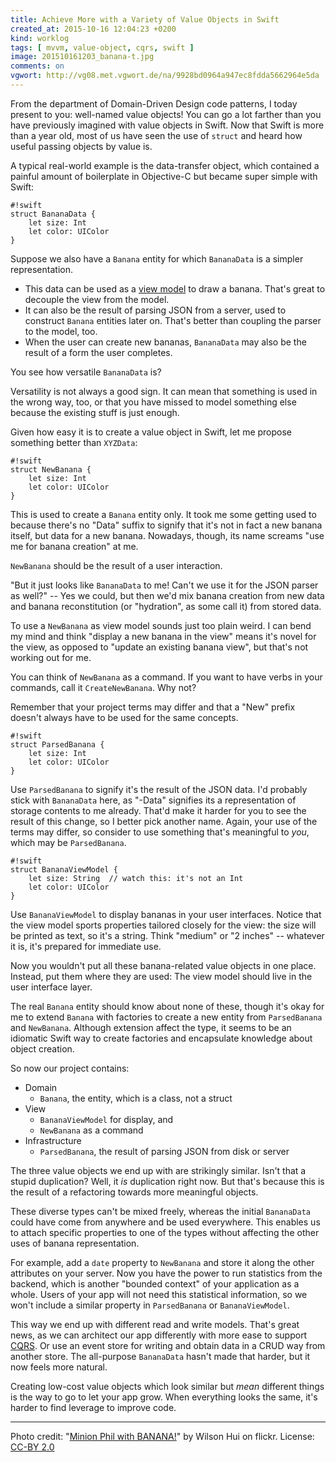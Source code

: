 ```yaml
---
title: Achieve More with a Variety of Value Objects in Swift
created_at: 2015-10-16 12:04:23 +0200
kind: worklog
tags: [ mvvm, value-object, cqrs, swift ]
image: 201510161203_banana-t.jpg
comments: on
vgwort: http://vg08.met.vgwort.de/na/9928bd0964a947ec8fdda5662964e5da
---
```


From the department of Domain-Driven Design code patterns, I today present to you: well-named value objects! You can go a lot farther than you have previously imagined with value objects in Swift. Now that Swift is more than a year old, most of us have seen the use of `struct` and heard how useful passing objects by value is.

A typical real-world example is the data-transfer object, which contained a painful amount of boilerplate in Objective-C but became super simple with Swift:

    #!swift
    struct BananaData {
        let size: Int
        let color: UIColor
    }

Suppose we also have a `Banana` entity for which `BananaData` is a simpler representation.

* This data can be used as a [view model][vm] to draw a banana. That's great to decouple the view from the model.
* It can also be the result of parsing JSON from a server, used to construct `Banana` entities later on. That's better than coupling the parser to the model, too.
* When the user can create new bananas, `BananaData` may also be the result of a form the user completes.

You see how versatile `BananaData` is?

Versatility is not always a good sign. It can mean that something is used in the wrong way, too, or that you have missed to model something else because the existing stuff is just enough.

Given how easy it is to create a value object in Swift, let me propose something better than `XYZData`:

    #!swift
    struct NewBanana {
        let size: Int
        let color: UIColor
    }

This is used to create a `Banana` entity only. It took me some getting used to because there's no "Data" suffix to signify that it's not in fact a new banana itself, but data for a new banana. Nowadays, though, its name screams "use me for banana creation" at me.

`NewBanana` should be the result of a user interaction.

"But it just looks like `BananaData` to me! Can't we use it for the JSON parser as well?" -- Yes we could, but then we'd mix banana creation from new data and banana reconstitution (or "hydration", as some call it) from stored data.

To use a `NewBanana` as view model sounds just too plain weird. I can bend my mind and think "display a new banana in the view" means it's novel for the view, as opposed to "update an existing banana view", but that's not working out for me.

You can think of `NewBanana` as a command. If you want to have verbs in your commands, call it `CreateNewBanana`. Why not?

Remember that your project terms may differ and that a "New" prefix doesn't always have to be used for the same concepts.

    #!swift
    struct ParsedBanana {
        let size: Int
        let color: UIColor
    }

Use `ParsedBanana` to signify it's the result of the JSON data. I'd probably stick with `BananaData` here, as "-Data" signifies its a representation of storage contents to me already. That'd make it harder for you to see the result of this change, so I better pick another name. Again, your use of the terms may differ, so consider to use something that's meaningful to _you_, which may be `ParsedBanana`.

    #!swift
    struct BananaViewModel {
        let size: String  // watch this: it's not an Int
        let color: UIColor
    }
    
Use `BananaViewModel` to display bananas in your user interfaces. Notice that the view model sports properties tailored closely for the view: the size will be printed as text, so it's a string. Think "medium" or "2 inches" -- whatever it is, it's prepared for immediate use.

Now you wouldn't put all these banana-related value objects in one place. Instead, put them where they are used: The view model should live in the user interface layer.

The real `Banana` entity should know about none of these, though it's okay for me to extend `Banana` with factories to create a new entity from `ParsedBanana` and `NewBanana`. Although extension affect the type, it seems to be an idiomatic Swift way to create factories and encapsulate knowledge about object creation.

So now our project contains:

* Domain
    * `Banana`, the entity, which is a class, not a struct
* View
    * `BananaViewModel` for display, and 
    * `NewBanana` as a command
* Infrastructure
    * `ParsedBanana`, the result of parsing JSON from disk or server

The three value objects we end up with are strikingly similar. Isn't that a stupid duplication? Well, it _is_ duplication right now. But that's because this is the result of a refactoring towards more meaningful objects.

These diverse types can't be mixed freely, whereas the initial `BananaData` could have come from anywhere and be used everywhere. This enables us to attach specific properties to one of the types without affecting the other uses of banana representation.

For example, add a `date` property to `NewBanana` and store it along the other attributes on your server. Now you have the power to run statistics from the backend, which is another "bounded context" of your application as a whole. Users of your app will not need this statistical information, so we won't include a similar property in `ParsedBanana` or `BananaViewModel`.

This way we end up with different read and write models. That's great news, as we can architect our app differently with more ease to support [CQRS][]. Or use an event store for writing and obtain data in a CRUD way from another store. The all-purpose `BananaData` hasn't made that harder, but it now feels more natural.

Creating low-cost value objects which look similar but _mean_ different things is the way to go to let your app grow. When everything looks the same, it's harder to find leverage to improve code.

---

Photo credit: "[Minion Phil with BANANA!](https://www.flickr.com/photos/wilsonhui/16615215330/)" by Wilson Hui on flickr. License: [CC-BY 2.0](https://creativecommons.org/licenses/by/2.0/)


[vm]: /posts/2015/10/view-model-control/
[cqrs]: http://martinfowler.com/bliki/CQRS.html
